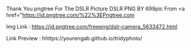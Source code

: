 Thank You pngtree For The DSLR Picture
DSLR PNG BY 699pic From <a href="https://id.pngtree.com/%22%3EPngtree.com</a>
  
Img Link : https://id.pngtree.com/freepng/dslr-camera_5633472.html

Link Preview : hhttps://yourengab.github.io/tridyphoto/
